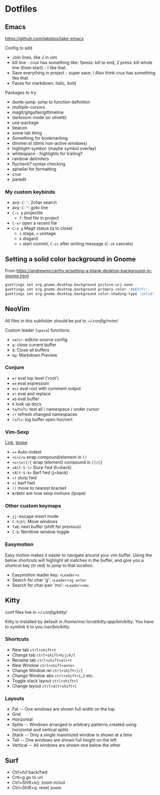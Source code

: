 # Dotfiles

## Emacs
https://github.com/jakebox/jake-emacs

Config to add
* Join lines, like J in vim
* kill line - crux has something like: 1press: kill to end, 2 press: kill whole line (from start) - I like that. 
* Save everything in project - super save. I Also think crux has something like that.
* Faces for markdown: italic, bold

Packages to try
* dumb-jump: jump to function definition
* multiple-cursors
* magit/gitgutter/gittimeline
* darkroom mode (or olivetti)
* use-package
* beacon
* some tab thing
* Something for bookmarking
* dimmer.el (dims non-active windows)
* highlight-symbol:  (maybe symbol overlay)
* whitespace - highlights for trailing?
* rainbow delimiters
* flycheck? syntax checking
* apheliei for formatting
* crux 
* paredit

### My custom keybinds
* avy: `C-'`: 2char search
* avy: `C-"`: goto line
* `C-c p` projectile
  * `f`: find file in project
* `C-xr` open a recent file
* `C-x g` Magit status (q to close)
  * `s` stage, `u` unstage
  * `k` disgard
  * `c` start commit, `C-cc` after writing message (`C-ck` cancels)

## Setting a solid color background in Gnome

From https://andrewmccarthy.ie/setting-a-blank-desktop-background-in-gnome.html

```bash
gsettings set org.gnome.desktop.background picture-uri none
gsettings set org.gnome.desktop.background primary-color '#e6fcfc'
gsettings set org.gnome.desktop.background color-shading-type 'solid'
```

## NeoVim
All files in this subfolder should be put to _~/.config/nvim/_

Custom leader (`space`) functions:

* `ve`/`vr`: edit/re-source config
* `q`: close current buffer
* `Q`: Close all buffers
* `mp`: Markdown Preview

### Conjure
* `er` eval top level ('root')
* `ee` eval expression
* `ecr` eval root with comment output
* `e!` eval and replace
* `eb` eval buffer
* `K` look up docs
* `ta`/`tn`/`tc` test all / namespace / under cursor
* `rr` refresh changed namespaces
* `ls`/`lv`: log buffer open hor/vert

### Vim-Sexp
[Link](https://github.com/guns/vim-sexp), [tpope](https://github.com/tpope/vim-sexp-mappings-for-regular-people)

* `==` Auto-indent
* `<L>i/w` wrap compound/element in `()`
* `<L>(e)[/{` wrap (element) compound in `[]/{}`
* `<Alt-S-l>` Slurp fwd (h=back)
* `<Alt-S-k>` Barf fwd (j=back)
* `>)` slurp fwd
* `<)` barf fwd
* `()` move to nearest bracket
* `W/B`etc are now sexp motions (tpope)

### Other custom keymaps
* `jj`: escape insert mode
* `C-hjkl`: Move windows
* `Tab`: next buffer (shift for previous)
* `C-b`: Nerdtree window toggle

### Easymotion
Easy motion makes it easier to navigate around your vim buffer. Using the below shortcuts will highlight all matches in the buffer, and give you a shortcut key (in red) to jump to that location.

* Easymotion leader key: `<Leader>s`
* Search for char 'g': `<Leader>sg enter`
* Search for char-pair 'mo': `<Leader>smo`

## Kitty
conf files live in _~/.config/kitty/_

Kitty is installed by default in _/home/me/.local/kitty.app/bin/kitty_. You have to symlink it to you _/usr/bin/kitty_.

### Shortcuts
* New tab `ctrl+shift+t`
* Change tab `ctrl+shift+h/j/k/l`
* Rename tab `ctrl+shift+alt+t`
* New Window `ctrl+shift+enter`
* Change Window rel `ctrl+shift+]/[`
* Change Window abs `ctrl+shift+1,2` etc.
* Toggle stack layout `ctrl+shift+l`
* Change layout `ctrl+alt+shift+l`

### Layouts
* Fat -- One windows are shown full width on the top
* Grid
* Horizontal
* Splits -- Windows arranged in arbitrary patterns created using horizontal and vertical splits
* Stack -- Only a single maximized window is shown at a time
* Tall -- One windows are shown full height on the left
* Vertical -- All windows are shown one below the other

## Surf
* Ctrl+h/l back/fwd
* Crtl+g go to url
* Ctrl+Shift+k/j: zoom in/out
* Ctrl+Shift+q: reset zoom

